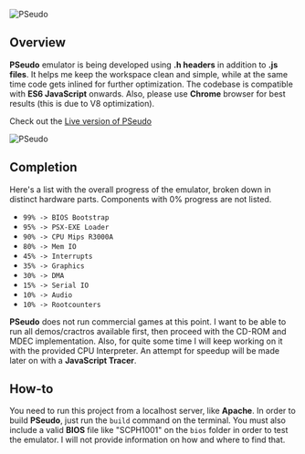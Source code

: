 ![PSeudo](https://raw.githubusercontent.com/dkoliris/pseudo/master/res/motto.png)

## Overview
**PSeudo** emulator is being developed using **.h headers** in addition to **.js files**. It helps me keep the workspace clean and simple, while at the same time code gets inlined for further optimization. The codebase is compatible with **ES6 JavaScript** onwards. Also, please use **Chrome** browser for best results (this is due to V8 optimization).

Check out the [Live version of PSeudo](http://vuemaps.com/pseudo)

![PSeudo](https://raw.githubusercontent.com/dkoliris/pseudo/master/res/screenshot.png)

## Completion
Here's a list with the overall progress of the emulator, broken down in distinct hardware parts. Components with 0% progress are not listed.
* `99% -> BIOS Bootstrap`
* `95% -> PSX-EXE Loader`
* `90% -> CPU Mips R3000A`
* `80% -> Mem IO`
* `45% -> Interrupts`
* `35% -> Graphics`
* `30% -> DMA`
* `15% -> Serial IO`
* `10% -> Audio`
* `10% -> Rootcounters`

**PSeudo** does not run commercial games at this point. I want to be able to run all demos/cractros available first, then proceed with the CD-ROM and MDEC implementation. Also, for quite some time I will keep working on it with the provided CPU Interpreter. An attempt for speedup will be made later on with a **JavaScript Tracer**.

## How-to
You need to run this project from a localhost server, like **Apache**. In order to build **PSeudo**, just run the `build` command on the terminal. You must also include a valid **BIOS** file like "SCPH1001" on the `bios` folder in order to test the emulator. I will not provide information on how and where to find that.
